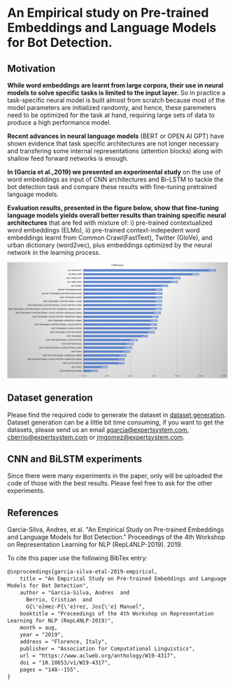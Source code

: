 # An Empirical study on Pre-trained Embeddings and Language Models for Bot Detection.

## Motivation
**While word embeddings are learnt from large corpora, their use in neural models to solve specific tasks is limited to the input layer.** So in practice a task-specific neural model is built almost from scratch because most of the model parameters are initialized randomly, and hence, these paremeters need to be optimized for the task at hand, requiring large sets of data to produce a high performance model.

**Recent advances in neural language models** (BERT or OPEN AI GPT) have shown evidence that task specific architectures are not longer necessary and transfering some internal representations (attention blocks) along with shallow feed forward networks is enough. 

**In (Garcia et al.,2019) we presented an experimental study** on the use of word embeddings as input of CNN architectures and Bi-LSTM to tackle the bot detection task and compare these results with fine-tuning pretrained language models. 

**Evaluation results, presented in the figure below, show that fine-tuning language models yields overall better results than training specific neural architectures** that are fed with mixture of: i) pre-trained contextualized word embeddings (ELMo), ii) pre-trained  context-indepedent word embeddings learnt from Common Crawl(FastText), Twitter (GloVe), and urban dictionary (word2vec), plus embeddings optimized by the neural network in the learning process. 

![Bot detection classification task](./fmeasurelanguagemodelsbot.png)

## Dataset generation
Please find the required code to generate the dataset in [dataset generation](./dataset%20generation).
Dataset generation can be a little bit time consuming, if you want to get the datasets, please send us an email <agarcia@expertsystem.com>, <cberrio@expertsystem.com> or <jmgomez@expertsystem.com>.

## CNN and BiLSTM experiments
Since there were many experiments in the paper, only will be uploaded the code of those with the best results. Please feel free to ask for the other experiments.

## References

Garcia-Silva, Andres, et al. "An Empirical Study on Pre-trained Embeddings and Language Models for Bot Detection." Proceedings of the 4th Workshop on Representation Learning for NLP (RepL4NLP-2019). 2019.

To cite this paper use the following BibTex entry: 

```
@inproceedings{garcia-silva-etal-2019-empirical,
    title = "An Empirical Study on Pre-trained Embeddings and Language Models for Bot Detection",
    author = "Garcia-Silva, Andres  and
      Berrio, Cristian  and
      G{\'o}mez-P{\'e}rez, Jos{\'e} Manuel",
    booktitle = "Proceedings of the 4th Workshop on Representation Learning for NLP (RepL4NLP-2019)",
    month = aug,
    year = "2019",
    address = "Florence, Italy",
    publisher = "Association for Computational Linguistics",
    url = "https://www.aclweb.org/anthology/W19-4317",
    doi = "10.18653/v1/W19-4317",
    pages = "148--155",
}
```
